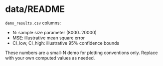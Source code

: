 
# data/README

`demo_results.csv` columns:
- N: sample size parameter (8000..20000)
- MSE: illustrative mean square error
- CI_low, CI_high: illustrative 95% confidence bounds

These numbers are a small-N demo for plotting conventions only.
Replace with your own computed values as needed.
